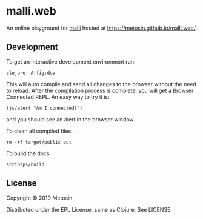 # malli.web

An online playground for [malli](https://github.com/metosin/malli)
hosted at https://metosin.github.io/malli.web/.

## Development

To get an interactive development environment run:

    clojure -A:fig:dev

This will auto compile and send all changes to the browser without the
need to reload. After the compilation process is complete, you will
get a Browser Connected REPL. An easy way to try it is:

    (js/alert "Am I connected?")

and you should see an alert in the browser window.

To clean all compiled files:

    rm -rf target/public out
    
To build the docs

    scriptps/build

## License

Copyright © 2019 Metosin

Distributed under the EPL License, same as Clojure. See LICENSE.
